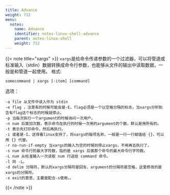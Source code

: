 ```yaml
---
title: Advance
weight: 712
menu:
  notes:
    name: Advance
    identifier: notes-linux-shell-advance
    parent: notes-linux-shell
    weight: 712
---
```


<!-- Advance Command -->


{{< note title="xargs" >}}
`xargs`是给命令传递参数的一个过滤器，可以将管道或标准输入（stdin）数据转换成命令行参数，也能够从文件的输出中读取数据，一般是和管道一起使用。
格式:
```shell
somecommand | xargs [-item] [command]
```
选项：
```shell
-a file 从文件中读入作为 stdin
-e flag ，注意有的时候可能会是-E，flag必须是一个以空格分隔的标志，当xargs分析到含有flag这个标志的时候就停止。
-p 当每次执行一个argument的时候询问一次用户。
-n num 后面加次数，表示命令在执行的时候一次用的argument的个数，默认是用所有的。
-t 表示先打印命令，然后再执行。
-i 或者是-I，这得看linux支持了，将xargs的每项名称，一般是一行一行赋值给 {}，可以用 {} 代替。
-r no-run-if-empty 当xargs的输入为空的时候则停止xargs，不用再去执行了。
-s num 命令行的最大字符数，指的是 xargs 后面那个命令的最大命令行字符数。
-L num 从标准输入一次读取 num 行送给 command 命令。
-l 同 -L。
-d delim 分隔符，默认的xargs分隔符是回车，argument的分隔符是空格，这里修改的是xargs的分隔符。
-x exit的意思，主要是配合-s使用。。
```
{{< /note >}}
